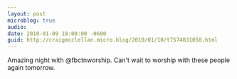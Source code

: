 ```yaml
---
layout: post
microblog: true
audio: 
date: 2010-01-09 18:00:00 -0600
guid: http://craigmcclellan.micro.blog/2010/01/10/t7574831058.html
---
```

Amazing night with @fbctnworship. Can't wait to worship with these people again tomorrow.
